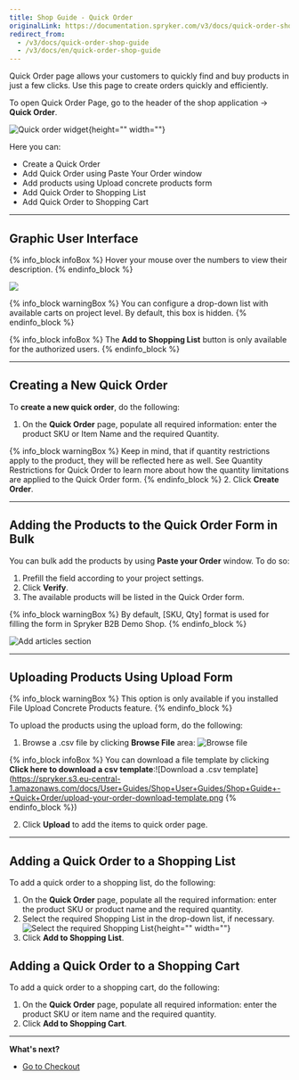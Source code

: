 ```yaml
---
title: Shop Guide - Quick Order
originalLink: https://documentation.spryker.com/v3/docs/quick-order-shop-guide
redirect_from:
  - /v3/docs/quick-order-shop-guide
  - /v3/docs/en/quick-order-shop-guide
---
```



Quick Order page allows your customers to quickly find and buy products in just a few clicks. Use this page to create orders quickly and efficiently.

To open Quick Order Page, go to the header of the shop application → **Quick Order**.

![Quick order widget](https://spryker.s3.eu-central-1.amazonaws.com/docs/User+Guides/Shop+User+Guides/Shop+Guide+-+Quick+Order/quick-order-widget.png){height="" width=""}

Here you can:

* Create a Quick Order
* Add Quick Order using Paste Your Order window
* Add products using Upload concrete products form
* Add Quick Order to Shopping List
* Add Quick Order to Shopping Cart
***
## Graphic User Interface

{% info_block infoBox %}
Hover your mouse over the numbers to view their description.
{% endinfo_block %}
<div class="mapster-container">
            <img class="mapster-image" src="https://spryker.s3.eu-central-1.amazonaws.com/docs/User+Guides/Shop+User+Guides/Shop+Guide+-+Quick+Order/quick-order-ui.png" usemap="#Map" data-mapster-config="" />
<map class="mapster-map" name="Map" id="Map">
                <area alt="" id="id1" href="#" shape="rect" coords="101,117,141,157" data-static-state="false" data-key="id1" data-tool-tip="Use this field to search for specific products. Start typing Product Name or SKU and you will see a drop-down box with the suggested product SKU or name combination." />
                <area alt="" id="id2" href="#" shape="rect" coords="267,67,307,108" data-static-state="false" data-key="id2" data-tool-tip="A base unit used for purchasing." />
                <area alt="" id="id3" href="#" shape="rect" coords="374,75,414,115" data-static-state="false" data-key="id3" data-tool-tip="Field to edit the number of items to be purchased." />
                <area alt="" id="id4" href="#" shape="rect" coords="528,74,569,114" data-static-state="false" data-key="id4" data-tool-tip="Price that is dynamically calculated depending on the number of items." />
                <area alt="" id="id5" href="#" shape="rect" coords="655,112,696,152" data-static-state="false" data-key="id5" data-tool-tip="Removes line." />
                <area alt="" id="id6" href="#" shape="rect" coords="141,596,181,637" data-static-state="false" data-key="id6" data-tool-tip="Adds more input fields to order." />
                <area alt="" id="id7" href="#" shape="rect" coords="369,644,409,685" data-static-state="false" data-key="id7" data-tool-tip="Adds items to cart." />
                <area alt="" id="id8" href="#" shape="rect" coords="369,698,410,737" data-static-state="false" data-key="id8" data-tool-tip="Creates a new order. In the B2B demo shop, this icon is hidden by default." />
                <area alt="" id="id9" href="#" shape="rect" coords="369,751,410,791" data-static-state="false" data-key="id9" data-tool-tip="Adds the items to a shopping list." />
                <area alt="" id="id10" href="#" shape="rect" coords="371,810,411,850" data-static-state="false" data-key="id10" data-tool-tip="Name of the shopping list items will be added to. You can select any existing shopping list from the drop-down list." />
                <area alt="" id="id11" href="#" shape="rect" coords="719,600,757,641" data-static-state="false" data-key="id11" data-tool-tip="Clears quick order page." />
                <area alt="" id="id12" href="#" shape="rect" coords="904,100,945,140" data-static-state="false" data-key="id12" data-tool-tip="The field where you can paste existing order details. To paste an order, enter item # and quantity separated by spaces, semicolons or commas." />
                <area alt="" id="id13" href="#" shape="rect" coords="905,334,945,375" data-static-state="false" data-key="id13" data-tool-tip="This widget allows shopper to upload an order using a CSV file." />
            </map>
        </div>
        
{% info_block warningBox %}
You can configure a drop-down list with available carts on project level. By default, this box is hidden.
{% endinfo_block %}

{% info_block infoBox %}
The **Add to Shopping List** button is only available for the authorized users.
{% endinfo_block %}
***
## Creating a New Quick Order

To **create a new quick order**, do the following:

1. On the **Quick Order** page, populate all required information: enter the product SKU or Item Name and the required Quantity.

{% info_block warningBox %}
Keep in mind, that if quantity restrictions apply to the product, they will be reflected here as well. See Quantity Restrictions for Quick Order to learn more about how the quantity limitations are applied to the Quick Order form.
{% endinfo_block %}
2. Click **Create Order**.
***
## Adding the Products to the Quick Order Form in Bulk

You can bulk add the products by using **Paste your Order** window. To do so:

1. Prefill the field according to your project settings.
2. Click **Verify**.
3. The available products will be listed in the Quick Order form.

{% info_block warningBox %}
By default, [SKU, Qty] format is used for filling the form in Spryker B2B Demo Shop.
{% endinfo_block %}

![Add articles section](https://spryker.s3.eu-central-1.amazonaws.com/docs/User+Guides/Shop+User+Guides/Shop+Guide+-+Quick+Order/quick-order-add-articles.png)
***
## Uploading Products Using Upload Form

{% info_block warningBox %}
This option is only available if you installed File Upload Concrete Products feature.
{% endinfo_block %}

To upload the products using the upload form, do the following:

1. Browse a .csv file by clicking **Browse File** area:
![Browse file](https://spryker.s3.eu-central-1.amazonaws.com/docs/User+Guides/Shop+User+Guides/Shop+Guide+-+Quick+Order/upload-your-order-browse-file.png) 

{% info_block infoBox %}
You can download a file template by clicking **Click here to download a csv template**:![Download a .csv template](https://spryker.s3.eu-central-1.amazonaws.com/docs/User+Guides/Shop+User+Guides/Shop+Guide+-+Quick+Order/upload-your-order-download-template.png
{% endinfo_block %})

2. Click **Upload** to add the items to quick order page.
***
## Adding a Quick Order to a Shopping List

To add a quick order to a shopping list, do the following:

1. On the **Quick Order** page, populate all the required information: enter the product SKU or product name and the required quantity.
2. Select the required Shopping List in the drop-down list, if necessary.
![Select the required Shopping List](https://spryker.s3.eu-central-1.amazonaws.com/docs/User+Guides/Shop+User+Guides/Shop+Guide+-+Quick+Order/select-list-quick-order.png){height="" width=""}
3. Click **Add to Shopping List**.

## Adding a Quick Order to a Shopping Cart

To add a quick order to a shopping cart, do the following:

1. On the **Quick Order** page, populate all required information: enter the product SKU or item name and the required quantity.
2. Click **Add to Shopping Cart**.
***
**What's next?**
* [Go to Checkout](/docs/scos/dev/user-guides/201907.0/shop-user-guide/checkout/checkout-shop-g)

